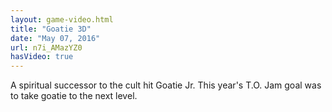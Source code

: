 ```yaml
---
layout: game-video.html
title: "Goatie 3D"
date: "May 07, 2016"
url: n7i_AMazYZ0
hasVideo: true
---
```

A spiritual successor to the cult hit Goatie Jr. This year's T.O. Jam goal was to take goatie to the next level.